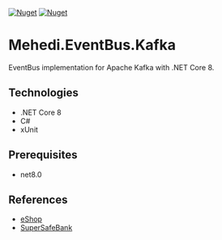 [![Nuget](https://img.shields.io/nuget/v/Mehedi.EventBus.Kafka)](https://www.nuget.org/packages/Mehedi.EventBus.Kafka/)
[![Nuget](https://img.shields.io/nuget/dt/Mehedi.EventBus.Kafka)](https://www.nuget.org/packages/Mehedi.EventBus.Kafka/)

# Mehedi.EventBus.Kafka
EventBus implementation for Apache Kafka with .NET Core 8.

## Technologies
- .NET Core 8
- C#
- xUnit

## Prerequisites
- net8.0

## References
- [eShop](https://github.com/dotnet/eShop/tree/main/src/EventBus)
- [SuperSafeBank](https://github.com/mizrael/SuperSafeBank)
